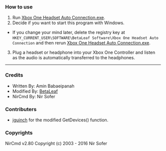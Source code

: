 ### **How to use**  
1. Run [Xbox One Headset Auto Connection.exe](https://github.com/BetaLeaf/Xbox-One-Headset-Auto-Connection/blob/master/Xbox%20One%20Headset%20Auto%20Connection.exe?raw=true).  
2. Decide if you want to start this program with Windows.
  * If you change your mind later, delete the registry key at ```HKEY_CURRENT_USER\SOFTWARE\BetaLeaf Software\Xbox One Headset Auto Connection``` and then rerun [Xbox One Headset Auto Connection.exe](https://github.com/BetaLeaf/Xbox-One-Headset-Auto-Connection/blob/master/Xbox%20One%20Headset%20Auto%20Connection.exe?raw=true).  
3. Plug a headset or headphone into your Xbox One Controller and listen as the audio is automatically transferred to the headphones.

---

### **Credits**  
  * Written By: Amin Babaeipanah  
  * Modified By: [BetaLeaf](http://betaleaf.net/)  
  * NirCmd By: Nir Sofer
  
### **Contributers**
  * [jguinch](https://www.autoitscript.com/forum/profile/30100-jguinch/) for the modified GetDevices() function.

### **Copyrights**
	
NirCmd v2.80 
Copyright (c) 2003 - 2016 Nir Sofer
